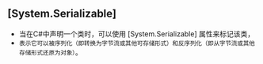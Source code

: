 ## [System.Serializable]
* 当在C#中声明一个类时，可以使用 [System.Serializable] 属性来标记该类，
* `表示它可以被序列化（即转换为字节流或其他可存储形式）和反序列化（即从字节流或其他存储形式还原为对象）`。

